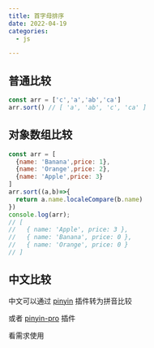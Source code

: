```yaml
---
title: 首字母排序
date: 2022-04-19
categories:
  - js

---
```


## 普通比较

```js
const arr = ['c','a','ab','ca']
arr.sort() // [ 'a', 'ab', 'c', 'ca' ]
```

## 对象数组比较

```js
const arr = [
  {name: 'Banana',price: 1},
  {name: 'Orange',price: 2},
  {name: 'Apple',price: 3}
]
arr.sort((a,b)=>{
  return a.name.localeCompare(b.name)
})
console.log(arr);
// [
//   { name: 'Apple', price: 3 },
//   { name: 'Banana', price: 0 },
//   { name: 'Orange', price: 0 }
// ]

```

## 中文比较

中文可以通过 [pinyin](https://www.npmjs.com/package/pinyin) 插件转为拼音比较

或者 [pinyin-pro](https://www.npmjs.com/package/pinyin-pro) 插件

看需求使用

